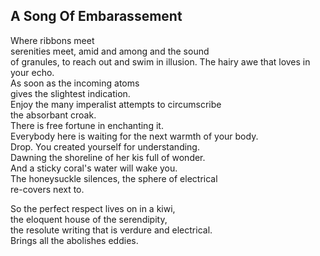 A Song Of Embarassement
-----------------------
Where ribbons meet  
serenities meet, amid and among and the sound  
of granules, to reach out and swim in illusion. The hairy awe that loves in your echo.  
As soon as the incoming atoms  
gives the slightest indication.  
Enjoy the many imperalist attempts to circumscribe  
the absorbant croak.  
There is free fortune in enchanting it.  
Everybody here is waiting for the next warmth of your body.  
Drop. You created yourself for understanding.  
Dawning the shoreline of her kis full of wonder.  
And a sticky coral's water will wake you.  
The honeysuckle silences, the sphere of electrical  
re-covers next to.  
  
So the perfect respect lives on in a kiwi,  
the eloquent house of the serendipity,  
the resolute writing that is verdure and electrical.  
Brings all the abolishes eddies.  
